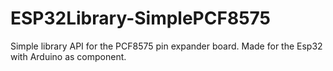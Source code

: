 # ESP32Library-SimplePCF8575
Simple library API for the PCF8575 pin expander board. Made for the Esp32 with Arduino as component.

